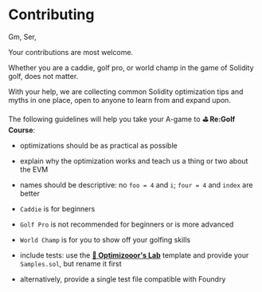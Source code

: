 # Contributing

Gm, Ser,

Your contributions are most welcome.

Whether you are a caddie, golf pro, or world champ in the game of Solidity golf, does not matter.

With your help, we are collecting common Solidity optimization tips and myths in one place, open to anyone to learn from and expand upon.

The following guidelines will help you take your A-game to **⛳ Re:Golf Course**:

- optimizations should be as practical as possible

- explain why the optimization works and teach us a thing or two about the EVM

- names should be descriptive: no `foo = 4` and `i`; `four = 4` and `index` are better

- `Caddie` is for beginners

- `Golf Pro` is not recommended for beginners or is more advanced

- `World Champ` is for you to show off your golfing skills

- include tests: use the [**🧪 Optimizooor's Lab**](https://github.com/ZeroEkkusu/optimizooors-lab) template and provide your `Samples.sol`, but rename it first

- alternatively, provide a single test file compatible with Foundry